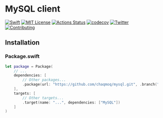 # MySQL client
[![Swift](https://img.shields.io/badge/swift-5.1-brightgreen.svg)](https://swift.org/download/#releases) [![MIT License](https://img.shields.io/badge/license-MIT-brightgreen.svg)](https://github.com/chaqmoq/mysql/blob/master/LICENSE/) [![Actions Status](https://github.com/chaqmoq/mysql/workflows/development/badge.svg)](https://github.com/chaqmoq/mysql/actions) [![codecov](https://codecov.io/gh/chaqmoq/mysql/branch/master/graph/badge.svg)](https://codecov.io/gh/chaqmoq/mysql) [![Twitter](https://img.shields.io/badge/twitter-chaqmoqdev-brightgreen.svg)](https://twitter.com/chaqmoqdev) [![Contributing](https://img.shields.io/badge/contributing-guide-brightgreen.svg)](https://github.com/chaqmoq/mysql/blob/master/CONTRIBUTING.md)

## Installation

### Package.swift
```swift
let package = Package(
    // ...
    dependencies: [
        // Other packages...
        .package(url: "https://github.com/chaqmoq/mysql.git", .branch("master"))
    ],
    targets: [
        // Other targets...
        .target(name: "...", dependencies: ["MySQL"])
    ]
)
```
